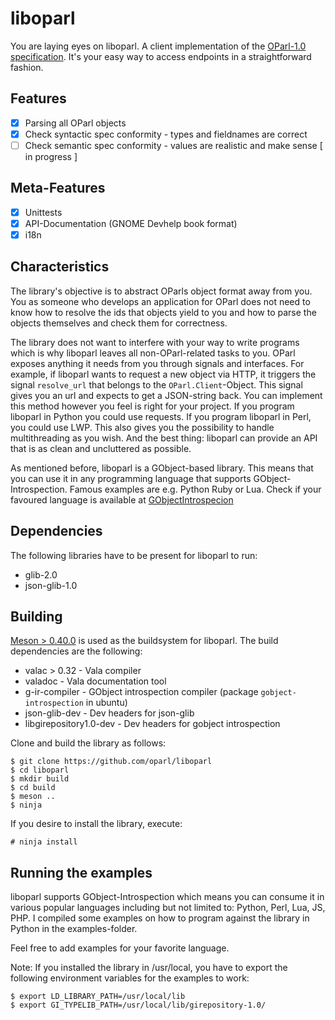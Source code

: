 liboparl
========

You are laying eyes on liboparl. A client implementation of the [OParl-1.0 specification](https://github.com/OParl/spec).
It's your easy way to access endpoints in a straightforward fashion.

Features
--------

  * [x] Parsing all OParl objects
  * [x] Check syntactic spec conformity - types and fieldnames are correct
  * [ ] Check semantic spec conformity - values are realistic and make sense [ in progress ]

Meta-Features
-------------

  * [x] Unittests
  * [x] API-Documentation (GNOME Devhelp book format)
  * [x] i18n

Characteristics
---------------

The library's objective is to abstract OParls object format away from you. You as someone
who develops an application for OParl does not need to know how to resolve the ids that
objects yield to you and how to parse the objects themselves and check them for correctness.

The library does not want to interfere with your way to write programs which is why liboparl
leaves all non-OParl-related tasks to you. OParl exposes anything it needs from you through
signals and interfaces. For example, if liboparl wants to request a new object via HTTP, it
triggers the signal ```resolve_url``` that belongs to the ```OParl.Client```-Object. This
signal gives you an url and expects to get a JSON-string back. You can implement this method
however you feel is right for your project. If you program liboparl in Python you could use
requests. If you program liboparl in Perl, you could use LWP. This also gives you the
possibility to handle multithreading as you wish. And the best thing: liboparl can provide
an API that is as clean and uncluttered as possible.

As mentioned before, liboparl is a GObject-based library. This means that you can use it in
any programming language that supports GObject-Introspection. Famous examples are e.g. Python
Ruby or Lua. Check if your favoured language is available at 
[GObjectIntrospecion](https://wiki.gnome.org/action/show/Projects/GObjectIntrospection/Users)

Dependencies
------------

The following libraries have to be present for liboparl to run:

  * glib-2.0
  * json-glib-1.0

Building
--------

[Meson > 0.40.0](http://mesonbuild.com) is used as the buildsystem for liboparl. The build dependencies
are the following:

  * valac > 0.32 - Vala compiler
  * valadoc - Vala documentation tool
  * g-ir-compiler - GObject introspection compiler (package `gobject-introspection` in ubuntu)
  * json-glib-dev - Dev headers for json-glib
  * libgirepository1.0-dev - Dev headers for gobject introspection

Clone and build the library as follows:

```
$ git clone https://github.com/oparl/liboparl
$ cd liboparl
$ mkdir build
$ cd build
$ meson ..
$ ninja
```

If you desire to install the library, execute:

```
# ninja install
```

Running the examples
--------

liboparl supports GObject-Introspection which means you can consume it in various
popular languages including but not limited to: Python, Perl, Lua, JS, PHP.
I compiled some examples on how to program against the library in Python in the examples-folder.

Feel free to add examples for your favorite language.

Note: If you installed the library in /usr/local, you have to export the following
environment variables for the examples to work:

```
$ export LD_LIBRARY_PATH=/usr/local/lib 
$ export GI_TYPELIB_PATH=/usr/local/lib/girepository-1.0/
```
